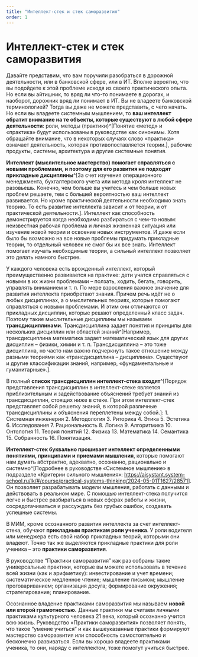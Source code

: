 ```yaml
---
title: "Интеллект-стек и стек саморазвития"
order: 1
---
```


# Интеллект-стек и стек саморазвития

Давайте представим, что вам поручили разобраться в дорожной деятельности, или в банковской сфере, или в ИТ. Вполне вероятно, что вы подойдете к этой проблеме исходя из своего практического опыта. Но если вы айтишник, то вряд ли что-то понимаете в дорогах, и наоборот, дорожник вряд ли понимает в ИТ. Вы не владеете банковской терминологией? Тогда вы даже не можете представить, с чего начать. Но если вы владеете системным мышлением, то **ваш интеллект обратит внимание на те объекты, которые существуют в любой сфере деятельности**: роли, методы (практики)^[Понятие «метод» и «практика» будут использованы в руководстве как синонимы. Хотя обращайте внимание, что в некоторых случаях слово «практика» означает деятельность, которая противопоставляется теории.], рабочие продукты, системы, архитектура и другие системные понятия.

**Интеллект (мыслительное мастерство) помогает справляться с новыми проблемами, и поэтому для его развития не подходят прикладные дисциплины**^[За счет изучения операционного менеджмента, бухгалтерского учета или метода кроля интеллект не разовьешь. Конечно, чем больше вы учитесь и чем больше новых проблем решаете, тем с большей вероятностью ваш интеллект развивается. Но кроме практической деятельности необходимо знать теорию. То есть развитие интеллекта зависит и от теории, и от практической деятельности.]. Интеллект как способность демонстрируется когда необходимо разбираться с чем-то новым: неизвестная рабочая проблема и личная жизненная ситуация или изучение новой теории и освоение новых инструментов. И даже если было бы возможно на все новые проблемы придумать прикладные теории, то отдельный человек не смог бы их все знать. Интеллект помогает изучать необходимые теории, а сильный интеллект позволяет это делать намного быстрее.

У каждого человека есть врожденный интеллект, который преимущественно развивается на практике: дети учатся справляться с новыми в их жизни проблемами – ползать, ходить, бегать, говорить, управлять вниманием и т. п. По мере взросления важное значение для развития интеллекта приобретают знания. Причем речь идёт не о любых дисциплинах, а о мыслительных теориях, которые помогают справляться с новыми проблемами. И этим они отличаются от прикладных дисциплин, которые решают определенный класс задач. Поэтому такие мыслительные дисциплины мы называем **трансдисциплинами**. Трансдисциплина задает понятия и принципы для нескольких дисциплин или областей знаний^[Например, трансдисциплина математика задает математический язык для других дисциплин – физики, химии и т. п. Трансдисциплина – это тоже дисциплина, но часто нам важно подчеркнуть такое отношение между разными теориями как «трансдисциплина – дисциплина». Существуют и другие классификации знаний, например, «фундаментальные и гуманитарные».].

В полный **список трансдисциплин интеллект-стека** **входят**^[Порядок представления трансдисциплин в интеллект-стеке является приблизительным и задействование объяснений требует знаний из трансдисциплин, стоящих ниже в стеке. При этом интеллект-стек представляет собой решетку знаний, в которой различные трансдисциплины и объяснения переплетены между собой.]: 1. Системная инженерия 2. Методология 3. Риторика 4. Этика 5. Эстетика 6. Исследования 7. Рациональность 8. Логика 9. Алгоритмика 10. Онтология 11. Теория понятий 12. Физика 13. Математика 14. Семантика 15. Собранность 16. Понятизация.

**Интеллект-стек буквально прошивает интеллект определенными понятиями, принципами и приемами мышления**, которые помогают нам думать абстрактно, адекватно, осознанно, рационально и системно^[Подробнее в руководстве «Системное мышление» в подразделе «Критерии сильного мышления»: <https://aisystant.system-school.ru/lk/#/course/practical-systems-thinking/2024-05-01T1627/28571>]. Он позволяет разрабатывать модели мышления, работать с данными и действовать в реальном мире. С помощью интеллект-стека получится легче и быстрее разбираться в новых сферах работы и жизни, сосредотачиваться и рассуждать без грубых ошибок, создавать успешные системы.

В МИМ, кроме осознанного развития интеллекта за счет интеллект-стека, обучают **прикладным практикам роли ученика**. У роли водителя или менеджера есть свой набор прикладных теорий, которыми они владеют. Точно так же выделяются прикладные практики для роли ученика – это **практики саморазвития**.

В руководстве “Практики саморазвития” как раз собраны такие универсальные практики, которые вы можете использовать в течение всей жизни (как и арифметику): инвестирование и учет времени; систематическое медленное чтение; мышление письмом; мышление проговариванием; организация досуга; формирование окружения; стратегирование; планирование.

Осознанное владение практиками саморазвития мы называем **новой или второй грамотностью.** Данные практики мы считаем личными практиками культурного человека 21 века, который осознанно учится всю жизнь. Руководство «Практики саморазвития» позволяет понять, что такое “умение учиться” и как вышеуказанные практики формируют мастерство саморазвития или способность самостоятельно и бесконечно развиваться. Если вы хорошо владеете практиками ученика, то они, наряду с интеллектом, тоже помогут учиться быстрее.